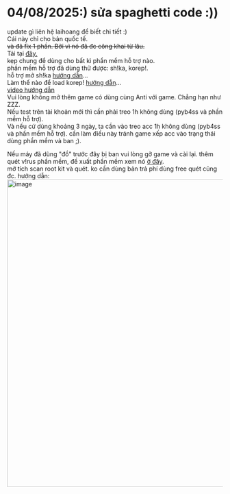 # 04/08/2025:) sửa spaghetti code :))
update gì liên hệ laihoang để biết chi tiết :)
<br>
Cái này chỉ cho bản quốc tế.
<br>
~~và đã fix 1 phần. Bởi vì nó đã đc công khai từ lâu.~~
<br>
Tải tại [đây.](https://github.com/Lai-Hoang/GameShitOffAnti/releases/download/asd/wtfBypassLoVcl_V2.zip)
<br>
kẹp chung để dùng cho bất kì phần mềm hỗ trợ nào.
<br>
phần mềm hỗ trợ đã dùng thử được: sh!ka, korep!.
<br>
hỗ trợ mở sh!ka [hướng dẫn](https://streamable.com/0zo7or)...
<br>
Làm thế nào để load korep! [hướng dẫn](https://streamable.com/ru76h7)...
<br>
[video hướng dẫn](https://streamable.com/gyymsj)
<br>
Vui lòng không mở thêm game có dùng cùng Anti với game. Chẳng hạn như ZZZ.
<br>
Nếu test trên tài khoản mới thì cần phải treo 1h không dùng (pyb4ss và phần mềm hỗ trợ).
<br>
Và nếu cứ dùng khoảng 3 ngày, ta cần vào treo acc 1h không dùng (pyb4ss và phần mềm hỗ trợ). cần làm điều này tránh game xếp acc vào trạng thái dùng phần mềm và ban ;).
<br>

Nếu máy đã dùng "đồ" trước đây bị ban vui lòng gỡ game và cài lại. thêm quét v!rus phần mềm, đề xuất phần mềm xem nó [ở đây](https://www.malwarebytes.com/). 
<br>
mở tích scan root kit và quét. ko cần dùng bản trả phí dùng free quét cũng đc.
hướng dẫn:
<img width="1889" height="718" alt="image" src="https://github.com/user-attachments/assets/6b984e7d-1178-4969-8b4b-c3a2f92cb572" />
